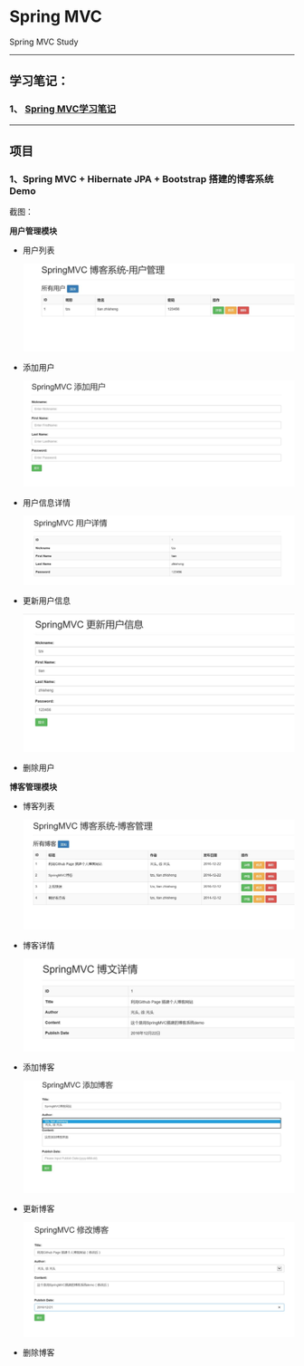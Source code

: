 # Spring MVC

Spring MVC Study

***

## 学习笔记：

### 1、 [Spring MVC学习笔记](springmvc.md)

***

## 项目

### 1、Spring MVC + Hibernate JPA + Bootstrap 搭建的博客系统 Demo

截图：

**用户管理模块**

+ 用户列表

  ![](pic/userlist.jpg)

+ 添加用户

  ![](pic/addUser.jpg)

+ 用户信息详情

  ![](pic/userdetail.jpg)

+ 更新用户信息

  ![](pic/updateUser.jpg)

+ 删除用户




**博客管理模块**

+ 博客列表

  ![](pic/blogList.jpg)

+ 博客详情

  ![](pic/blogdetail.jpg)

+ 添加博客

  ![](pic/addBlog.jpg)

+ 更新博客

  ![](pic/updateBlog.jpg)

+ 删除博客





